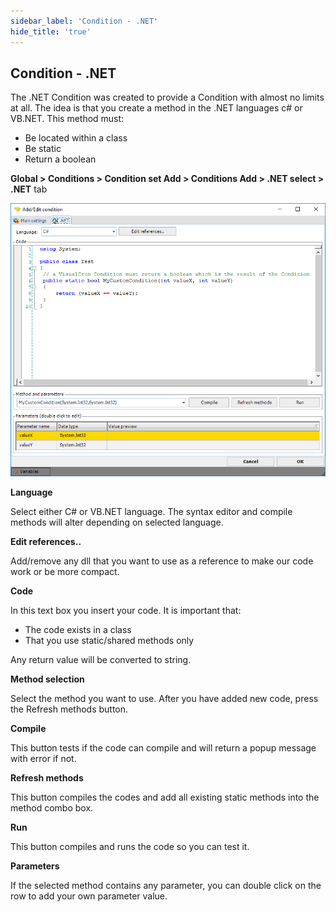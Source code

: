 ```yaml
---
sidebar_label: 'Condition - .NET'
hide_title: 'true'
---
```


## Condition - .NET

The .NET Condition was created to provide a Condition with almost no limits at all. The idea is that you create a method in the .NET languages c# or VB.NET. This method must:
* Be located within a class
* Be static
* Return a boolean

**Global > Conditions > Condition set Add > Conditions Add > .NET select > .NET** tab

![](../../../static/img/globalconditionsdotnet.png)

**Language**

Select either C# or VB.NET language. The syntax editor and compile methods will alter depending on selected language.
 
**Edit references..**

Add/remove any dll that you want to use as a reference to make our code work or be more compact.
 
**Code**

In this text box you insert your code. It is important that:
* The code exists in a class
* That you use static/shared methods only
 
Any return value will be converted to string.
 
**Method selection**

Select the method you want to use. After you have added new code, press the Refresh methods button.
 
**Compile**

This button tests if the code can compile and will return a popup message with error if not.
 
**Refresh methods**

This button compiles the codes and add all existing static methods into the method combo box.
 
**Run**

This button compiles and runs the code so you can test it.
 
**Parameters**

If the selected method contains any parameter, you can double click on the row to add your own parameter value.